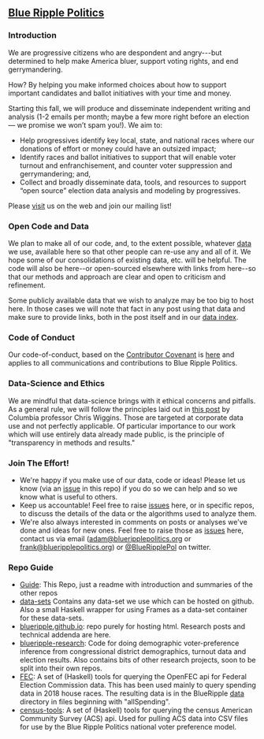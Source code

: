 ## [Blue Ripple Politics](https://blueripplepolitics.org/) 

### Introduction
We are progressive citizens who are despondent and 
angry---but determined to help make America bluer,
support voting rights, and end gerrymandering.

How? By helping you make informed choices about how to 
support important candidates and ballot initiatives with your time and money.

Starting this fall, 
we will produce and disseminate independent writing and analysis 
(1-2 emails per month; maybe a few more right before an election — we promise we won’t spam you!). 
We aim to:

- Help progressives identify key local, state, and national races 
where our donations of effort or money could have an outsized impact;
- Identify races and ballot initiatives to support that will enable 
voter turnout and enfranchisement, and counter voter suppression and gerrymandering; and,
- Collect and broadly disseminate data, tools,
and resources to support “open source” election data analysis and modeling by progressives.

Please [visit](https://blueripplepolitics.org/) us on the web and join our mailing list!

### Open Code and Data
We plan to make all of our code, and, to the extent possible, 
whatever [data](https://github.com/blueripple/Guide/blob/master/dataIndex.md) 
we use, available here
so that other people can re-use any and all of it.  We hope some of our consolidations
of existing data, etc. will be helpful.  The code will also be here--or open-sourced
elsewhere with links from here--so that our methods and approach are clear and open
to criticism and refinement.

Some publicly available data that we wish to analyze may be too big to host here. In 
those cases we will note that fact in any post using that data and make sure to provide links,
both in the post itself and in our 
[data index](https://github.com/blueripple/Guide/blob/master/dataIndex.md).

### Code of Conduct
Our code-of-conduct, based on the 
[Contributor Covenant](https://www.contributor-covenant.org/) is 
[here](https://github.com/blueripple/Guide/blob/master/CODE_OF_CONDUCT.md)
and applies to all communications and contributions to Blue Ripple Politics.

### Data-Science and Ethics
We are mindful that data-science brings with it ethical concerns and pitfalls.  As 
a general rule, we will follow the principles laid out in 
[this post](https://datascience.columbia.edu/ethical-principles-okrs-and-kpis-what-youtube-and-facebook-could-learn-tukey)
by Columbia professor Chris Wiggins. Those are targeted at corporate data use and not
perfectly applicable. Of particular importance to our work which will use
entirely data already made public, is the principle of "transparency in methods and results." 

### Join The Effort!
- We're happy if you make use of our data, code or ideas! Please let us
know (via an [issue](https://github.com/blueripple/Guide/issues) 
in this repo) 
if you do so we can help and so we know what is useful to others.
- Keep us accountable!  Feel free to raise 
[issues](https://github.com/blueripple/Guide/issues) here,
or in specific repos, to discuss the details
of the data or the algorithms used to analyze them.
- We're also always interested in comments on posts or analyses we've done
and ideas for new ones.  Feel free to raise those as 
[issues](https://github.com/blueripple/Guide/issues) here, contact 
us via email 
(adam@blueripplepolitics.org or frank@blueripplepolitics.org) or 
[@BlueRipplePol](https://twitter.com/BlueRipplePol) on twitter.

### Repo Guide
- [Guide](https://github.com/blueripple/Guide): 
This Repo, just a readme with introduction and summaries of the other repos
- [data-sets](https://github.com/blueripple/data-sets)
Contains any data-set we use which can be hosted on github.  Also a small Haskell
wrapper for using Frames as a data-set container for these data-sets.
- [blueripple.github.io](https://github.com/blueripple/blueripple.github.io): 
repo purely for hosting html. Research posts and technical addenda are here.
- [blueripple-research](https://github.com/blueripple/blueripple-research):
Code for doing demographic voter-preference inference from 
congressional district demographics, turnout data and election results.
Also contains bits of other research projects, soon to be split into 
their own repos.
- [FEC](https://github.com/blueripple/FEC): 
A set of (Haskell) tools for querying the OpenFEC api for Federal
Election Commission data.  This has been used mainly to query spending data
in 2018 house races.  The resulting data is in the 
BlueRipple [data](https://github.com/blueripple/BlueRipple/tree/master/data)
directory in files beginning with "allSpending".
- [census-tools](https://github.com/blueripple/census-tools): A set of (Haskell)
tools for querying the census American Community Survey (ACS) api.  Used for
pulling ACS data into CSV files for use by the Blue Ripple Politics national
voter preference model. 

